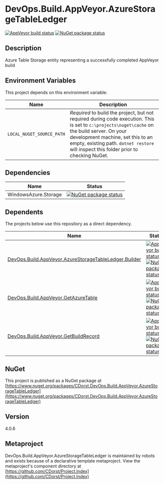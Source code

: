 # DevOps.Build.AppVeyor.AzureStorageTableLedger

[![AppVeyor build status](https://img.shields.io/appveyor/ci/cdorst/devops-build-appveyor-azurestoragetableledger.svg?label=AppVeyor&style=for-the-badge)](https://ci.appveyor.com/project/cdorst/devops-build-appveyor-azurestoragetableledger)
[![NuGet package status](https://img.shields.io/nuget/v/CDorst.DevOps.Build.AppVeyor.AzureStorageTableLedger.svg?label=NuGet&style=for-the-badge)](https://www.nuget.org/packages/CDorst.DevOps.Build.AppVeyor.AzureStorageTableLedger)

## Description

Azure Table Storage entity representing a successfully completed AppVeyor build

## Environment Variables

This project depends on this environment variable:

Name | Description
---- | -----------
`LOCAL_NUGET_SOURCE_PATH` | *Required* to build the project, but not required during code execution. This is set to `c:\projects\nuget\cache` on the build server. On your development machine, set this to an empty, existing path. `dotnet restore` will inspect this folder prior to checking NuGet.

## Dependencies

Name | Status
---- | ------
WindowsAzure.Storage | [![NuGet package status](https://img.shields.io/nuget/v/WindowsAzure.Storage.svg?label=NuGet&style=flat-square)](https://www.nuget.org/packages/WindowsAzure.Storage)

## Dependents

The projects below use this repository as a direct dependency.

Name | Status
---- | ------
[DevOps.Build.AppVeyor.AzureStorageTableLedger.Builder](https://github.com/CDorst./DevOps.Build.AppVeyor.AzureStorageTableLedger.Builder) | [![AppVeyor build status](https://img.shields.io/appveyor/ci/cdorst./devops-build-appveyor-azurestoragetableledger-buil.svg?label=AppVeyor&style=flat-square)](https://ci.appveyor.com/project/cdorst./devops-build-appveyor-azurestoragetableledger-buil) [![NuGet package status](https://img.shields.io/nuget/v/CDorst..DevOps.Build.AppVeyor.AzureStorageTableLedger.Builder.svg?label=NuGet&style=flat-square)](https://www.nuget.org/packages/CDorst..DevOps.Build.AppVeyor.AzureStorageTableLedger.Builder)
[DevOps.Build.AppVeyor.GetAzureTable](https://github.com/CDorst./DevOps.Build.AppVeyor.GetAzureTable) | [![AppVeyor build status](https://img.shields.io/appveyor/ci/cdorst./devops-build-appveyor-getazuretable.svg?label=AppVeyor&style=flat-square)](https://ci.appveyor.com/project/cdorst./devops-build-appveyor-getazuretable) [![NuGet package status](https://img.shields.io/nuget/v/CDorst..DevOps.Build.AppVeyor.GetAzureTable.svg?label=NuGet&style=flat-square)](https://www.nuget.org/packages/CDorst..DevOps.Build.AppVeyor.GetAzureTable)
[DevOps.Build.AppVeyor.GetBuildRecord](https://github.com/CDorst./DevOps.Build.AppVeyor.GetBuildRecord) | [![AppVeyor build status](https://img.shields.io/appveyor/ci/cdorst./devops-build-appveyor-getbuildrecord.svg?label=AppVeyor&style=flat-square)](https://ci.appveyor.com/project/cdorst./devops-build-appveyor-getbuildrecord) [![NuGet package status](https://img.shields.io/nuget/v/CDorst..DevOps.Build.AppVeyor.GetBuildRecord.svg?label=NuGet&style=flat-square)](https://www.nuget.org/packages/CDorst..DevOps.Build.AppVeyor.GetBuildRecord)

## NuGet


This project is published as a NuGet package at [https://www.nuget.org/packages/CDorst.DevOps.Build.AppVeyor.AzureStorageTableLedger](https://www.nuget.org/packages/CDorst.DevOps.Build.AppVeyor.AzureStorageTableLedger)

## Version

4.0.6

## Metaproject

DevOps.Build.AppVeyor.AzureStorageTableLedger is maintained by robots and exists because of a declarative template metaproject. View the metaproject's component directory at [https://github.com/CDorst/Project.Index](https://github.com/CDorst/Project.Index)

